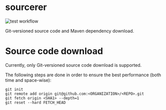 # sourcerer
![test workflow](https://github.com/arekziobrowski/sourcerer/actions/workflows/test.yml/badge.svg)


Git-versioned source code and Maven dependency download.

# Source code download
Currently, only Git-versioned source code download is supported.

The following steps are done in order to ensure the best performance (both time and space-wise):

```shell
git init
git remote add origin git@github.com:<ORGANIZATION>/<REPO>.git
git fetch origin <SHA1> --depth=1
git reset --hard FETCH_HEAD
```
